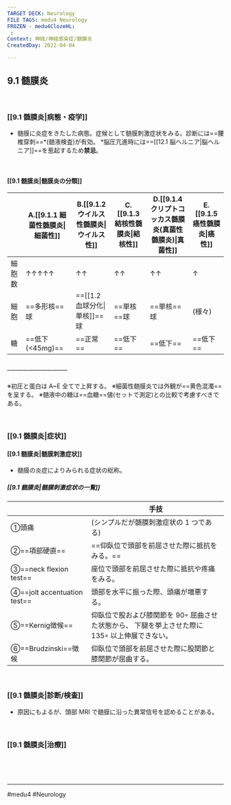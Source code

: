 ```yaml
---
TARGET DECK: Neurology
FILE TAGS: medu4 Neurology
FROZEN - medu4ClozeHL:
 : 
Context: 神経/神経感染症/髄膜炎
CreatedDay: 2022-04-04

---
```


## 9.1 髄膜炎

<br>

### [[9.1 髄膜炎|病態・疫学]]
* 髄膜に炎症をきたした病態。症候として髄膜刺激症状をみる。診断には==腰椎穿刺==\*(髄液検査)が有効。
\*脳圧亢進時には==[[12.1 脳ヘルニア|脳ヘルニア]]==を惹起するため**禁忌**。
<!--ID: 1649070300416-->


<br>

#### [[9.1 髄膜炎|髄膜炎の分類]]
| |A.[[9.1.1 細菌性髄膜炎\|細菌性]]|B.[[9.1.2 ウイルス性髄膜炎\|ウイルス性]]|C.[[9.1.3 結核性髄膜炎\|結核性]]|D.[[9.1.4 クリプトコッカス髄膜炎(真菌性髄膜炎)\|真菌性]]|E.[[9.1.5 癌性髄膜炎\|癌性]]|
|---|---|---|---|---|---|
|細胞数|↑↑↑↑↑|↑↑|↑↑|↑↑|↑|
|細胞|==多形核==球|==[[1.2 血球分化\|単核]]==球|==単核==球|==単核==球|(様々)|
|糖|==低下(<45mg)==|==正常==|==低下==|==低下==|==低下==|
##### ＿＿＿＿＿＿＿＿＿＿
※初圧と蛋白は A~E 全てで上昇する。 
※細菌性髄膜炎では外観が==黄色混濁==を呈する。
※髄液中の糖は==血糖==値(セットで測定)との比較で考慮すべきである。
<!--ID: 1649070300423-->


<br>

### [[9.1 髄膜炎|症状]]
#### [[9.1 髄膜炎|髄膜刺激症状]]
* 髄膜の炎症によりみられる症状の総称。
##### [[9.1 髄膜炎|髄膜刺激症状の一覧]]
| |手技|
|---|---|
|①頭痛|(シンプルだが髄膜刺激症状の 1 つである)|
|②==項部硬直==|==仰臥位で頭部を前屈させた際に抵抗をみる。==|
|③==neck flexion test==|座位で頭部を前屈させた際に抵抗や疼痛をみる。|
|④==jolt accentuation test==|頭部を水平に振った際、頭痛が増悪する。|
|⑤==Kernig徴候==|仰臥位で股および膝関節を 90◦ 屈曲させた状態から、 下腿を挙上させた際に 135◦ 以上伸展できない。|
|⑥==Brudzinski==徴候|仰臥位で頭部を前屈させた際に股関節と膝関節が屈曲する。|
<!--ID: 1653978223990-->



<br>

### [[9.1 髄膜炎|診断/検査]]
* 原因にもよるが、頭部 MRI で髄膜に沿った異常信号を認めることがある。

<br>

### [[9.1 髄膜炎|治療]]


<br><br><br>

---
#medu4 #Neurology 